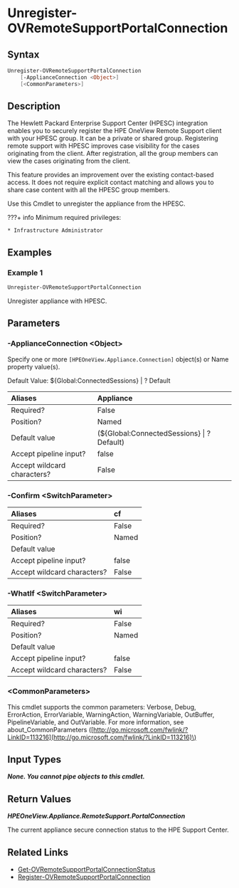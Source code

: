 ﻿---
description: Unregister appliance from the HPE Support Center
---

# Unregister-OVRemoteSupportPortalConnection

## Syntax

```powershell
Unregister-OVRemoteSupportPortalConnection
    [-ApplianceConnection <Object>]
    [<CommonParameters>]
```

## Description

The Hewlett Packard Enterprise Support Center (HPESC) integration enables you to securely register the HPE OneView Remote Support client with your HPESC group. It can be a private or shared group. Registering remote support with HPESC improves case visibility for the cases originating from the client. After registration, all the group members can view the cases originating from the client.

This feature provides an improvement over the existing contact-based access. It does not require explicit contact matching and allows you to share case content with all the HPESC group members.

Use this Cmdlet to unregister the appliance from the HPESC.

???+ info
    Minimum required privileges:
    
    * Infrastructure Administrator
    

## Examples

###  Example 1 

```powershell
Unregister-OVRemoteSupportPortalConnection

```

Unregister appliance with HPESC.

## Parameters

### -ApplianceConnection &lt;Object&gt;

Specify one or more `[HPEOneView.Appliance.Connection]` object(s) or Name property value(s).

Default Value: ${Global:ConnectedSessions} | ? Default

| Aliases | Appliance |
| :--- | :--- |
| Required? | False |
| Position? | Named |
| Default value | (${Global:ConnectedSessions} &vert; ? Default) |
| Accept pipeline input? | false |
| Accept wildcard characters? | False |

### -Confirm &lt;SwitchParameter&gt;



| Aliases | cf |
| :--- | :--- |
| Required? | False |
| Position? | Named |
| Default value |  |
| Accept pipeline input? | false |
| Accept wildcard characters? | False |

### -WhatIf &lt;SwitchParameter&gt;



| Aliases | wi |
| :--- | :--- |
| Required? | False |
| Position? | Named |
| Default value |  |
| Accept pipeline input? | false |
| Accept wildcard characters? | False |

### &lt;CommonParameters&gt;

This cmdlet supports the common parameters: Verbose, Debug, ErrorAction, ErrorVariable, WarningAction, WarningVariable, OutBuffer, PipelineVariable, and OutVariable. For more information, see about\_CommonParameters \([http://go.microsoft.com/fwlink/?LinkID=113216](http://go.microsoft.com/fwlink/?LinkID=113216)\)

## Input Types

_**None.  You cannot pipe objects to this cmdlet.**_

## Return Values

_**HPEOneView.Appliance.RemoteSupport.PortalConnection**_

The current appliance secure connection status to the HPE Support Center.


## Related Links

* [Get-OVRemoteSupportPortalConnectionStatus](get-ovremotesupportportalconnectionstatus.md)
* [Register-OVRemoteSupportPortalConnection](register-ovremotesupportportalconnection.md)
